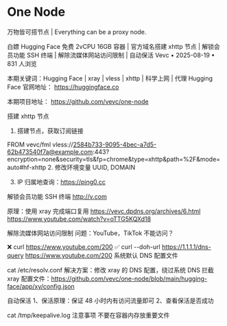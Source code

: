 # One Node

万物皆可搭节点 | Everything can be a proxy node.

白嫖 Hugging Face 免费 2vCPU 16GB 容器 | 官方域名搭建 xhttp 节点 | 解锁会员功能 SSH 终端 | 解除流媒体网站访问限制 | 自动保活
Vevc • 2025-08-19 • 831 人浏览

本期关键词：Hugging Face | xray | vless | xhttp | 科学上网 | 代理
Hugging Face 官网地址：
https://huggingface.co

本期项目地址：
https://github.com/vevc/one-node

搭建 xhttp 节点
1. 搭建节点，获取订阅链接

FROM vevc/fml
vless://2584b733-9095-4bec-a7d5-62b473540f7a@example.com:443?encryption=none&security=tls&fp=chrome&type=xhttp&path=%2F&mode=auto#hf-xhttp
2. 修改环境变量 UUID, DOMAIN

3. IP 归属地查询：https://ping0.cc

解锁会员功能 SSH 终端
http://v.com

原理：使用 xray 完成端口复用
https://vevc.dpdns.org/archives/6.html
https://www.youtube.com/watch?v=oTTG5KQXd18

解除流媒体网站访问限制
问题：YouTube，TikTok 不能访问？

❌ curl https://www.youtube.com/200
✅ curl --doh-url https://1.1.1.1/dns-query https://www.youtube.com/200
系统默认 DNS 配置文件

cat /etc/resolv.conf
解决方案：修改 xray 的 DNS 配置，绕过系统 DNS 拦截
xray 配置文件：https://github.com/vevc/one-node/blob/main/hugging-face/app/xy/config.json

自动保活
1、保活原理：保证 48 小时内有访问流量即可
2、查看保活是否成功

cat /tmp/keepalive.log
注意事项
不要在容器内存放重要文件
